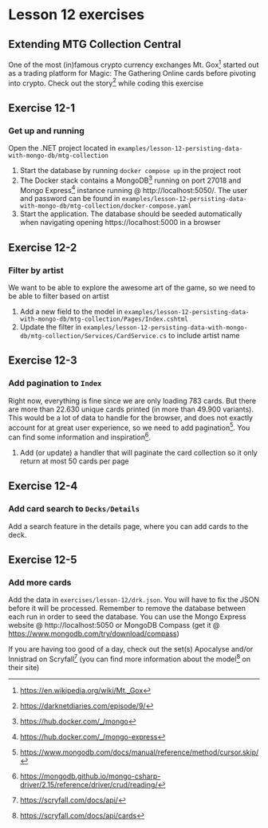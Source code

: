 # Lesson 12 exercises
## Extending MTG Collection Central
One of the most (in)famous crypto currency exchanges Mt. Gox[^7] started out as a trading platform for Magic: The Gathering Online cards before pivoting into crypto. Check out the story[^8] while coding this exercise 

## Exercise 12-1
### Get up and running
Open the .NET project located in `examples/lesson-12-persisting-data-with-mongo-db/mtg-collection`

1. Start the database by running `docker compose up` in the project root
2. The Docker stack contains a MongoDB[^5] running on port 27018 and Mongo Express[^6] instance running @ http://localhost:5050/. The user and password can be found in `examples/lesson-12-persisting-data-with-mongo-db/mtg-collection/docker-compose.yaml`
3. Start the application. The database should be seeded automatically when navigating opening https://localhost:5000 in a browser

## Exercise 12-2
### Filter by artist
We want to be able to explore the awesome art of the game, so we need to be able to filter based on artist

1. Add a new field to the model in `examples/lesson-12-persisting-data-with-mongo-db/mtg-collection/Pages/Index.cshtml` 
2. Update the filter in `examples/lesson-12-persisting-data-with-mongo-db/mtg-collection/Services/CardService.cs` to include artist name

## Exercise 12-3
### Add pagination to `Index`
Right now, everything is fine since we are only loading 783 cards. But there are more than 22.630 unique cards printed (in more than 49.900 variants). This would be a lot of data to handle for the browser, and does not exactly account for at great user experience, so we need to add pagination[^3]. You can find some information and inspiration[^4].

1. Add (or update) a handler that will paginate the card collection so it only return at most 50 cards per page

## Exercise 12-4
### Add card search to `Decks/Details`
Add a search feature in the details page, where you can add cards to the deck.

## Exercise 12-5
### Add more cards
Add the data in `exercises/lesson-12/drk.json`. You will have to fix the JSON before it will be processed. Remember to remove the database between each run in order to seed the database. You can use the Mongo Express website @ http://localhost:5050 or MongoDB Compass (get it @ https://www.mongodb.com/try/download/compass)

If you are having too good of a day, check out the set(s) Apocalyse and/or Innistrad on Scryfall[^1] (you can find more information about the model[^2] on their site)

[^1]: https://scryfall.com/docs/api/
[^2]: https://scryfall.com/docs/api/cards
[^3]: https://www.mongodb.com/docs/manual/reference/method/cursor.skip/
[^4]: https://mongodb.github.io/mongo-csharp-driver/2.15/reference/driver/crud/reading/
[^5]: https://hub.docker.com/_/mongo
[^6]: https://hub.docker.com/_/mongo-express
[^7]: https://en.wikipedia.org/wiki/Mt._Gox
[^8]: https://darknetdiaries.com/episode/9/